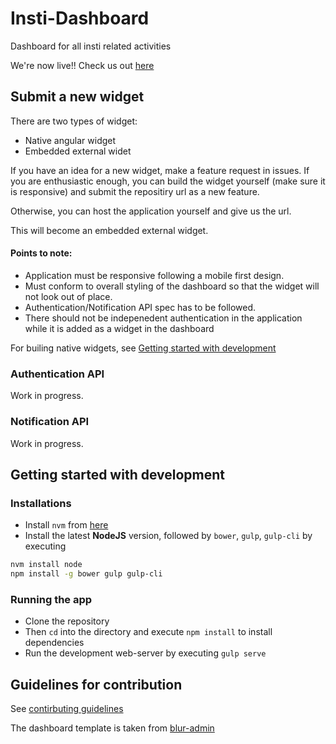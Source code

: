 # Insti-Dashboard
Dashboard for all insti related activities

We're now live!! Check us out [here](http://iitm.webops.club/)


## Submit a new widget
There are two types of widget:

* Native angular widget
* Embedded external widet

If you have an idea for a new widget, make a feature request in issues. If you
are enthusiastic enough, you can build the widget yourself (make sure it is responsive)
and submit the repositiry url as a new feature.

Otherwise, you can host the application yourself and give us the url.

This will become an embedded external widget.

#### Points to note:
 - Application must be responsive following a mobile first design.
 - Must conform to overall styling of the dashboard so that the widget will not look out of place.
 - Authentication/Notification API spec has to be followed.
 - There should not be indepenedent authentication in the application while it is added as a widget in the dashboard

For builing native widgets, see [Getting started with development](#getting-started-with-development)

### Authentication API

Work in progress.

### Notification API

Work in progress.

## Getting started with development

### Installations
 - Install `nvm` from [here](https://github.com/creationix/nvm)
 - Install the latest **NodeJS** version, followed by `bower`, `gulp`, `gulp-cli` by executing
 ```bash
 nvm install node
 npm install -g bower gulp gulp-cli
 ```

### Running the app
 - Clone the repository
 - Then `cd` into the directory and execute `npm install` to install dependencies
 - Run the development web-server by executing `gulp serve`

## Guidelines for contribution
See [contirbuting guidelines](CONTRIBUTING.md)

The dashboard template is taken from [blur-admin](https://github.com/akveo/blur-admin)

